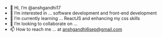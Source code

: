 - 👋 Hi, I’m @anshgandhi17
- 👀 I’m interested in ... software development and front-end development
- 🌱 I’m currently learning ... ReactJS and enhancing my css skills
- 💞️ I’m looking to collaborate on ...
- 📫 How to reach me ... at anshgandhi6sep@gmail.com

<!---
anshgandhi17/anshgandhi17 is a ✨ special ✨ repository because its `README.md` (this file) appears on your GitHub profile.
You can click the Preview link to take a look at your changes.
--->
